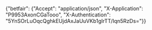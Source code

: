 {"betfair": {"Accept": "application/json", "X-Application": "P9953AxonCGaTooo", "X-Authentication": "5YnSOrLuOqcQghkEUjdAxJaUuVKb1gIrTT/Iqn5RzDs="}}
